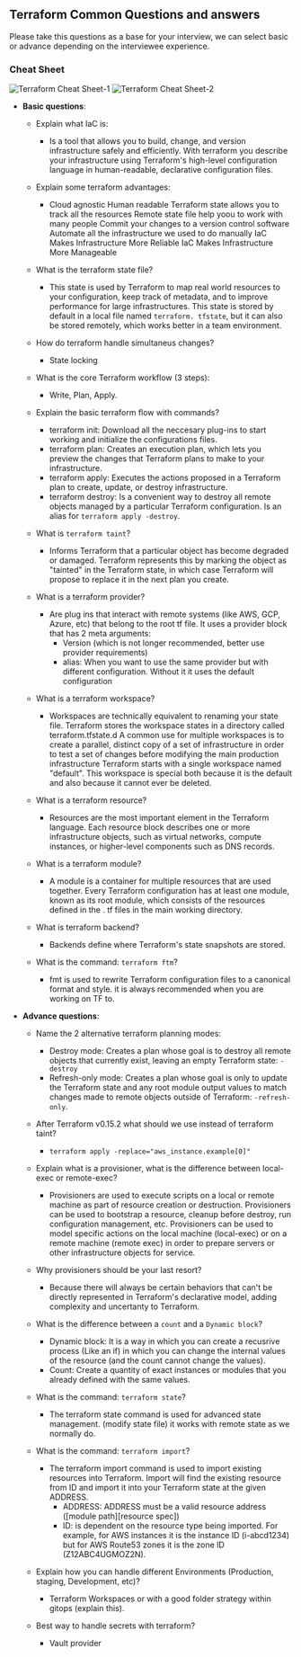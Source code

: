 ## Terraform Common Questions and answers

Please take this questions as a base for your interview, we can select basic or advance depending on the interviewee experience.

### Cheat Sheet

![Terraform Cheat Sheet-1](https://github.com/DigitalOnUs/devops_interviews/blob/master/img/cheat-sheet/terraform-cheat-sheet-1.png)
![Terraform Cheat Sheet-2](https://github.com/DigitalOnUs/devops_interviews/blob/master/img/cheat-sheet/terraform-cheat-sheet-2.png)

- **Basic questions**:
	- Explain what IaC is:
		+ Is a tool that allows you to build, change, and version infrastructure safely and efficiently.
		  With terraform you describe your infrastructure using Terraform's high-level configuration language in human-readable, declarative configuration files.

	- Explain some terraform advantages:
		+ Cloud agnostic
		  Human readable
		  Terraform state allows you to track all the resources
		  Remote state file help yoou to work with many people
		  Commit your changes to a version control software 
		  Automate all the infrastructure we used to do manually
		  IaC Makes Infrastructure More Reliable
		  IaC Makes Infrastructure More Manageable

	- What is the terraform state file?
		+ This state is used by Terraform to map real world resources to your configuration, keep track of metadata, and to improve performance for large infrastructures. This state is stored by default in a local file named `terraform. tfstate`, but it can also be stored remotely, which works better in a team environment.

	- How do terraform handle simultaneus changes? 
		+ State locking

	- What is the core Terraform workflow (3 steps):
		+ Write, Plan, Apply.

	- Explain the basic terraform flow with commands?
		+ terraform init: Download all the neccesary plug-ins to start working and initialize the configurations files.
		+ terraform plan: Creates an execution plan, which lets you preview the changes that Terraform plans to make to your infrastructure.
		+ terraform apply: Executes the actions proposed in a Terraform plan to create, update, or destroy infrastructure.
		+ terraform destroy: Is a convenient way to destroy all remote objects managed by a particular Terraform configuration. Is an alias for `terraform apply -destroy`.

	- What is `terraform taint`?
		+ Informs Terraform that a particular object has become degraded or damaged. Terraform represents this by marking the object as "tainted" in the Terraform state, in which case Terraform will propose to replace it in the next plan you create.

	- What is a terraform provider?
		+ Are plug ins that interact with remote systems (like AWS, GCP, Azure, etc) that belong to the root tf file. It uses a provider block that has 2 meta arguments:
			+ Version (which is not longer recommended, better use provider requirements)
			+ alias: When you want to use the same provider but with different configuration. Without it it uses the default configuration

	- What is a terraform workspace?
		+ Workspaces are technically equivalent to renaming your state file. 
		Terraform stores the workspace states in a directory called terraform.tfstate.d
		A common use for multiple workspaces is to create a parallel, distinct copy of a set of infrastructure in order to test a set of changes before modifying the main production infrastructure
		Terraform starts with a single workspace named "default". This workspace is special both because it is the default and also because it cannot ever be deleted.

	- What is a terraform resource?
		+ Resources are the most important element in the Terraform language. Each resource block describes one or more infrastructure objects, such as virtual networks, compute instances, or higher-level components such as DNS records.

	- What is a terraform module?
		+ A module is a container for multiple resources that are used together. Every Terraform configuration has at least one module, known as its root module, which consists of the resources defined in the . tf files in the main working directory.

	- What is terraform backend?
		+ Backends define where Terraform's state snapshots are stored.

	- What is the command: `terraform ftm`?
		+ fmt is used to rewrite Terraform configuration files to a canonical format and style.
		it is always recommended when you are working on TF to.


- **Advance questions**:
	- Name the 2 alternative terraform planning modes:
		 + Destroy mode: Creates a plan whose goal is to destroy all remote objects that currently exist, leaving an empty Terraform state: `-destroy`
		 + Refresh-only mode: Creates a plan whose goal is only to update the Terraform state and any root module output values to match changes made to remote objects outside of Terraform: `-refresh-only`.

	- After Terraform v0.15.2  what should we use instead of terraform taint?
		+ `terraform apply -replace="aws_instance.example[0]"`

	- Explain what is a provisioner, what is the difference between local-exec or remote-exec?
		+ Provisioners are used to execute scripts on a local or remote machine as part of resource creation or destruction. Provisioners can be used to bootstrap a resource, cleanup before destroy, run configuration management, etc.
		Provisioners can be used to model specific actions on the local machine (local-exec) or on a remote machine (remote exec) in order to prepare servers or other infrastructure objects for service.

	-  Why provisioners should be your last resort?
		+ Because there will always be certain behaviors that can't be directly represented in Terraform's declarative model, adding complexity and uncertanty to Terraform.

	- What is the difference between a `count` and a `Dynamic block`?
		+ Dynamic block: It is a way in which you can create a recusrive process (Like an if) in which you can change the internal values of the resource (and the count cannot change the values).
        + Count: Create a quantity of exact instances or modules that you already defined with the same values.

    - What is the command: `terraform state`?
    	+ The terraform state command is used for advanced state management. (modify state file)
		it works with remote state as we normally do.

	- What is the command: `terraform import`?
		+ The terraform import command is used to import existing resources into Terraform. 
		Import will find the existing resource from ID and import it into your Terraform state at the given ADDRESS.
			+ ADDRESS: ADDRESS must be a valid resource address ([module path][resource spec])
			+ ID: is dependent on the resource type being imported. For example, for AWS instances it is the instance ID (i-abcd1234) but for AWS Route53 zones it is the zone ID (Z12ABC4UGMOZ2N).

	- Explain how you can handle different Environments (Production, staging, Development, etc)?
		+ Terraform Workspaces or with a good folder strategy within gitops (explain this).

	- Best way to handle secrets with terraform?
		+ Vault provider

